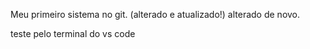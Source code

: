 Meu primeiro sistema no git. (alterado e atualizado!)
alterado de novo.



teste pelo terminal do vs code